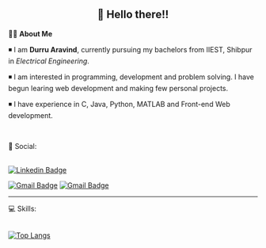 <!-- README FILE CODE -->



<!-- WAVING Hello to visitors-->
<h2 align=center>👋 Hello there!!</h2>


<!--ABOUT ME CODE-->
👨‍🎓 **About Me**<br>

◾ I am **Durru Aravind**, currently pursuing my bachelors from IIEST, Shibpur in *Electrical Engineering*. <br>

◾ I am interested in programming, development and problem solving. I have begun learing web development and making few personal projects.<br>

◾ I have experience in C, Java, Python, MATLAB and Front-end Web development.<br>

<br>


<!-- SOCAIL MEDIA HANDLES -->

📶 Social:<br><br>

[![Linkedin Badge](https://img.shields.io/badge/-DurruAravind-blue?style=flat-square&logo=Linkedin&logoColor=white&link=https://www.linkedin.com/in/durruaravind/)](https://www.linkedin.com/in/durruaravind/)

[![Gmail Badge](https://img.shields.io/badge/-aravind2000d@gmail.com-c14438?style=flat-square&logo=Gmail&logoColor=white&link=mailto:aravind2000d@gmail.com)](mailto:aravind2000d@gmail.com)
[![Gmail Badge](https://img.shields.io/badge/-durruaravind@gmail.com-c14438?style=flat-square&logo=Gmail&logoColor=white&link=mailto:durruaravind@gmail.com)](mailto:durruaravind@gmail.com)

---

<!-- STATISTICS ABOUT PROFILE -->

💻 Skills:<br><br>

<!--  Skills -->
 [![Top Langs](https://github-readme-stats.vercel.app/api/top-langs/?username=durruaravind&theme=light&layout=compact&align=right&width=40%)](https://github.com/anuraghazra/github-readme-stats)
 
